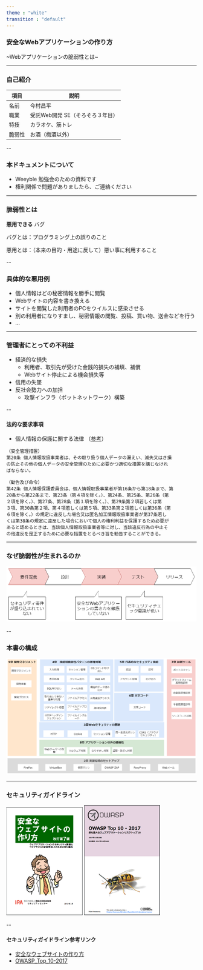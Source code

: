 ```yaml
---
theme : "white"
transition : "default"
---
```


### 安全なWebアプリケーションの作り方
~Webアプリケーションの脆弱性とは~

---

### 自己紹介

| 項目   | 説明                             |
|--------|----------------------------------|
| 名前   | 今村昌平                         |
| 職業   | 受託Web開発 SE（そろそろ３年目） |
| 特技   | カラオケ、筋トレ                 |
| 脆弱性 | お酒（梅酒以外）                 |

--

### 本ドキュメントについて

- Weeyble 勉強会のための資料です
- 権利関係で問題がありましたら、ご連絡ください

---

### 脆弱性とは

__悪用できる__ バグ

バグとは：プログラミング上の誤りのこと

悪用とは：（本来の目的・用途に反して）悪い事に利用すること

--

### 具体的な悪用例

- 個人情報はどの秘密情報を勝手に閲覧
- Webサイトの内容を書き換える
- サイトを閲覧した利用者のPCをウイルスに感染させる
- 別の利用者になりすまし、秘密情報の閲覧、投稿、買い物、送金などを行う
- ...

---

### 管理者にとっての不利益

- 経済的な損失
  - 利用者、取引先が受けた金銭的損失の補填、補償
  - Webサイト停止による機会損失等
- 信用の失墜
- 反社会勢力への加担
  - 攻撃インフラ（ボットネットワーク）構築

--

#### 法的な要求事項

- 個人情報の保護に関する法律 （[参考](https://www.ppc.go.jp/files/pdf/290530_personal_law.pdf)）

```
（安全管理措置）
第20条 個人情報取扱事業者は、その取り扱う個人データの漏えい、滅失又はき損
の防止その他の個人データの安全管理のために必要かつ適切な措置を講じなけれ
ばならない。
```
```
（勧告及び命令）
第42条 個人情報保護委員会は、個人情報取扱事業者が第16条から第18条まで、第
20条から第22条まで、第23条（第４項を除く。）、第24条、第25条、第26条（第
２項を除く。）、第27条、第28条（第１項を除く。）、第29条第２項若しくは第
３項、第30条第２項、第４項若しくは第５項、第33条第２項若しくは第36条（第
６項を除く。）の規定に違反した場合又は匿名加工情報取扱事業者が第37条若し
くは第38条の規定に違反した場合において個人の権利利益を保護するため必要が
あると認めるときは、当該個人情報取扱事業者等に対し、当該違反行為の中止そ
の他違反を是正するために必要な措置をとるべき旨を勧告することができる。
```

---

### なぜ脆弱性が生まれるのか

![開発フェーズ別の脆弱性の発生要因](./images/cause_of_vulnerabirity.png)

--

### 本書の構成

![本書の構成](./images/composition.png)

---

### セキュリティガイドライン

<img src="./images/web_security.png" style="width:40%;"/>
<img src="./images/OWASP_Top_10.png" style="width:40%;"/>

--

#### セキュリティガイドライン参考リンク

- [安全なウェブサイトの作り方](https://www.ipa.go.jp/files/000017316.pdf)
- [OWASP_Top_10-2017](https://www.owasp.org/images/2/23/OWASP_Top_10-2017%28ja%29.pdf)
